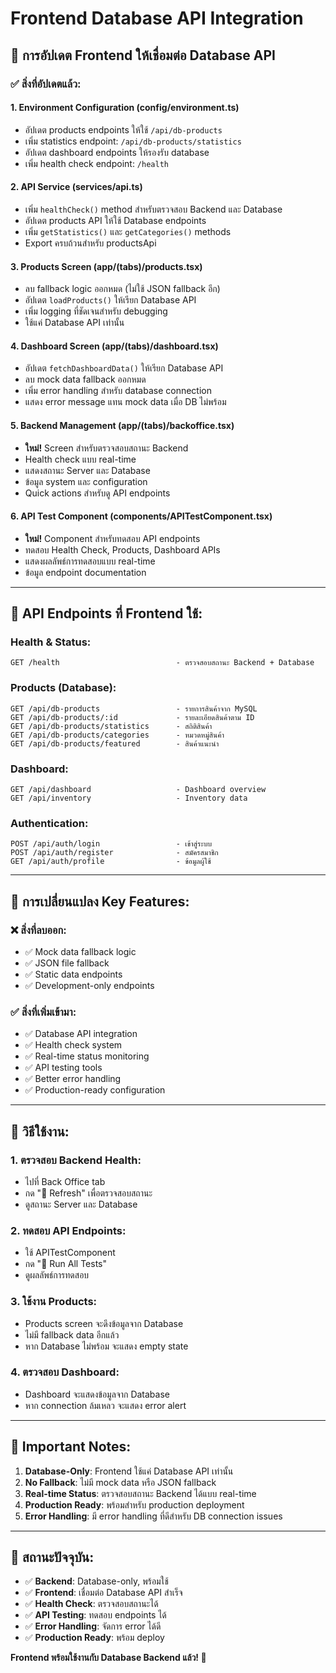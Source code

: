 # Frontend Database API Integration

## 🚀 การอัปเดต Frontend ให้เชื่อมต่อ Database API

### ✅ **สิ่งที่อัปเดตแล้ว:**

#### 1. **Environment Configuration (config/environment.ts)**
- อัปเดต products endpoints ให้ใช้ `/api/db-products`
- เพิ่ม statistics endpoint: `/api/db-products/statistics`
- อัปเดต dashboard endpoints ให้รองรับ database
- เพิ่ม health check endpoint: `/health`

#### 2. **API Service (services/api.ts)**
- เพิ่ม `healthCheck()` method สำหรับตรวจสอบ Backend และ Database
- อัปเดต products API ให้ใช้ Database endpoints
- เพิ่ม `getStatistics()` และ `getCategories()` methods
- Export ครบถ้วนสำหรับ productsApi

#### 3. **Products Screen (app/(tabs)/products.tsx)**
- ลบ fallback logic ออกหมด (ไม่ใช้ JSON fallback อีก)
- อัปเดต `loadProducts()` ให้เรียก Database API
- เพิ่ม logging ที่ชัดเจนสำหรับ debugging
- ใช้แค่ Database API เท่านั้น

#### 4. **Dashboard Screen (app/(tabs)/dashboard.tsx)**
- อัปเดต `fetchDashboardData()` ให้เรียก Database API
- ลบ mock data fallback ออกหมด
- เพิ่ม error handling สำหรับ database connection
- แสดง error message แทน mock data เมื่อ DB ไม่พร้อม

#### 5. **Backend Management (app/(tabs)/backoffice.tsx)**
- **ใหม่!** Screen สำหรับตรวจสอบสถานะ Backend
- Health check แบบ real-time
- แสดงสถานะ Server และ Database
- ข้อมูล system และ configuration
- Quick actions สำหรับดู API endpoints

#### 6. **API Test Component (components/APITestComponent.tsx)**
- **ใหม่!** Component สำหรับทดสอบ API endpoints
- ทดสอบ Health Check, Products, Dashboard APIs
- แสดงผลลัพธ์การทดสอบแบบ real-time
- ข้อมูล endpoint documentation

---

## 📡 **API Endpoints ที่ Frontend ใช้:**

### Health & Status:
```
GET /health                          - ตรวจสอบสถานะ Backend + Database
```

### Products (Database):
```
GET /api/db-products                 - รายการสินค้าจาก MySQL
GET /api/db-products/:id             - รายละเอียดสินค้าตาม ID  
GET /api/db-products/statistics      - สถิติสินค้า
GET /api/db-products/categories      - หมวดหมู่สินค้า
GET /api/db-products/featured        - สินค้าแนะนำ
```

### Dashboard:
```
GET /api/dashboard                   - Dashboard overview
GET /api/inventory                   - Inventory data
```

### Authentication:
```
POST /api/auth/login                 - เข้าสู่ระบบ
POST /api/auth/register              - สมัครสมาชิก
GET /api/auth/profile                - ข้อมูลผู้ใช้
```

---

## 🔧 **การเปลี่ยนแปลง Key Features:**

### ❌ **สิ่งที่ลบออก:**
- ✅ Mock data fallback logic
- ✅ JSON file fallback 
- ✅ Static data endpoints
- ✅ Development-only endpoints

### ✅ **สิ่งที่เพิ่มเข้ามา:**
- ✅ Database API integration
- ✅ Health check system
- ✅ Real-time status monitoring
- ✅ API testing tools
- ✅ Better error handling
- ✅ Production-ready configuration

---

## 🎯 **วิธีใช้งาน:**

### 1. **ตรวจสอบ Backend Health:**
- ไปที่ Back Office tab
- กด "🔄 Refresh" เพื่อตรวจสอบสถานะ
- ดูสถานะ Server และ Database

### 2. **ทดสอบ API Endpoints:**
- ใช้ APITestComponent 
- กด "🚀 Run All Tests"
- ดูผลลัพธ์การทดสอบ

### 3. **ใช้งาน Products:**
- Products screen จะดึงข้อมูลจาก Database
- ไม่มี fallback data อีกแล้ว
- หาก Database ไม่พร้อม จะแสดง empty state

### 4. **ตรวจสอบ Dashboard:**
- Dashboard จะแสดงข้อมูลจาก Database
- หาก connection ล้มเหลว จะแสดง error alert

---

## 🚨 **Important Notes:**

1. **Database-Only**: Frontend ใช้แค่ Database API เท่านั้น
2. **No Fallback**: ไม่มี mock data หรือ JSON fallback
3. **Real-time Status**: ตรวจสอบสถานะ Backend ได้แบบ real-time
4. **Production Ready**: พร้อมสำหรับ production deployment
5. **Error Handling**: มี error handling ที่ดีสำหรับ DB connection issues

---

## 🎉 **สถานะปัจจุบัน:**

- ✅ **Backend**: Database-only, พร้อมใช้
- ✅ **Frontend**: เชื่อมต่อ Database API สำเร็จ
- ✅ **Health Check**: ตรวจสอบสถานะได้
- ✅ **API Testing**: ทดสอบ endpoints ได้
- ✅ **Error Handling**: จัดการ error ได้ดี
- ✅ **Production Ready**: พร้อม deploy

**Frontend พร้อมใช้งานกับ Database Backend แล้ว! 🚀**

